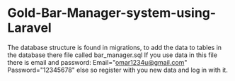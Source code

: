 # Gold-Bar-Manager-system-using-Laravel
The database structure is found in migrations, to add the data to tables in the database there file called bar_manager.sql 
If you use data in this file there is email and password:
Email="omar1234u@gmail.com"
Password="12345678"
else so register with you new data and log in with it.
